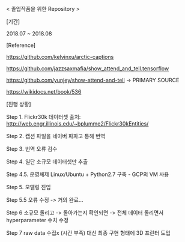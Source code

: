 < 졸업작품을 위한 Repository >


[기간]

2018.07 ~ 2018.08


[Reference]

https://github.com/kelvinxu/arctic-captions

https://github.com/jazzsaxmafia/show_attend_and_tell.tensorflow

https://github.com/yunjey/show-attend-and-tell    -> PRIMARY SOURCE

https://wikidocs.net/book/536



[진행 상황]

Step 1. Flickr30k 데이터셋 출처: http://web.engr.illinois.edu/~bplumme2/Flickr30kEntities/

Step 2. 캡션 파일을 네이버 파파고 통해 번역

Step 3. 번역 오류 검수

Step 4. 일단 소규모 데이터셋만 추출

Step 4.5. 운영체제 Linux/Ubuntu + Python2.7 구축 - GCP의 VM 사용

Step 5. 모델링 진입

Step 5.5 오류 수정 -> 거의 완료...

Step 6 소규모 돌리고 -> 돌아가는지 확인되면 -> 전체 데이터 돌리면서 hyperparameter 수치 수정

Step 7 raw data 수집x (시간 부족) 대신 최종 구현 형태에 3D 프린터 도입 

